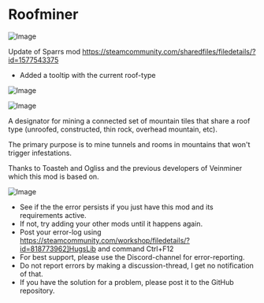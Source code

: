 # Roofminer

![Image](https://i.imgur.com/buuPQel.png)

Update of Sparrs mod
https://steamcommunity.com/sharedfiles/filedetails/?id=1577543375

- Added a tooltip with the current roof-type

![Image](https://i.imgur.com/pufA0kM.png)

	
![Image](https://i.imgur.com/Z4GOv8H.png)


A designator for mining a connected set of mountain tiles that share a roof type (unroofed, constructed, thin rock, overhead mountain, etc).

The primary purpose is to mine tunnels and rooms in mountains that won't trigger infestations.

Thanks to Toasteh and Ogliss and the previous developers of Veinminer which this mod is based on.


![Image](https://i.imgur.com/PwoNOj4.png)



-  See if the the error persists if you just have this mod and its requirements active.
-  If not, try adding your other mods until it happens again.
-  Post your error-log using https://steamcommunity.com/workshop/filedetails/?id=818773962]HugsLib and command Ctrl+F12
-  For best support, please use the Discord-channel for error-reporting.
-  Do not report errors by making a discussion-thread, I get no notification of that.
-  If you have the solution for a problem, please post it to the GitHub repository.




